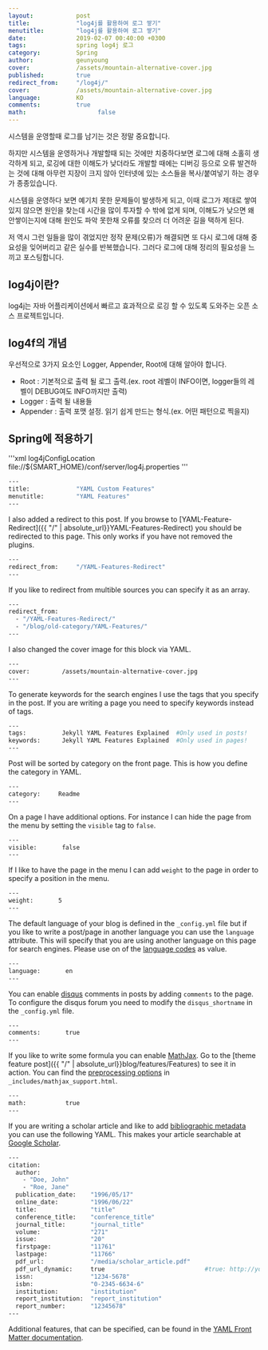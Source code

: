 ```yaml
---
layout:            post
title:             "log4j를 활용하여 로그 쌓기"
menutitle:         "log4j를 활용하여 로그 쌓기"
date:              2019-02-07 00:40:00 +0300
tags:              spring log4j 로그
category:          Spring
author:            geunyoung
cover:             /assets/mountain-alternative-cover.jpg
published:         true
redirect_from:     "/log4j/"
cover:             /assets/mountain-alternative-cover.jpg
language:          KO
comments:          true
math:			         false
---
```

 시스템을 운영할때 로그를 남기는 것은 정말 중요합니다.

 하지만 시스템을 운영하거나 개발할때 되는 것에만 치중하다보면 로그에 대해 소홀히 생각하게 되고, 로깅에 대한 이해도가 낮더라도 개발할 때에는 디버깅 등으로 오류 발견하는 것에 대해 아무런 지장이 크지 않아 인터넷에 있는 소스들을 복사/붙여넣기 하는 경우가 종종있습니다.

 시스템을 운영하다 보면 예기치 못한 문제들이 발생하게 되고, 이때 로그가 제대로 쌓여있지 않으면 원인을 찾는데 시간을 많이 투자할 수 밖에 없게 되며,
이해도가 낮으면 왜 안쌓이는지에 대해 원인도 파악 못한채 오류를 찾으러 더 어려운 길을 택하게 된다.

 저 역시 그런 일들을 많이 겪었지만 정작 문제(오류)가 해결되면 또 다시 로그에 대해 중요성을 잊어버리고 같은 실수를 반복했습니다. 그러다 로그에 대해 정리의 필요성을 느끼고 포스팅합니다. 

## log4j이란?
 log4j는 자바 어플리케이션에서 빠르고 효과적으로 로깅 할 수 있도록 도와주는 오픈 소스 프로젝트입니다.
 
## log4f의 개념
 우선적으로 3가지 요소인 Logger, Appender, Root에 대해 알아야 합니다.
  - Root : 기본적으로 출력 될 로그 출력.(ex. root 레벨이 INFO이면, logger들의 레벨이 DEBUG여도 INFO까지만 출력)
  - Logger : 출력 될 내용들
  - Appender : 출력 포맷 설정. 읽기 쉽게 만드는 형식.(ex. 어떤 패턴으로 찍을지)

## Spring에 적용하기

'''xml
  <context-param>
    <param-name>log4jConfigLocation</param-name>
    <param-value>file://${SMART_HOME}/conf/server/log4j.properties</param-value>
  </context-param>
'''

```bash
---
title:             "YAML Custom Features"
menutitle:         "YAML Features"
---
```

I also added a redirect to this post. If you browse to [YAML-Feature-Redirect]({{ "/" | absolute_url}}YAML-Features-Redirect) you should be redirected to this page. This only works if you have not removed the plugins.

```bash
---
redirect_from:     "/YAML-Features-Redirect"
---
```

If you like to redirect from multible sources you can specify it as an array.

```bash
---
redirect_from:  
  - "/YAML-Features-Redirect/"
  - "/blog/old-category/YAML-Features/"
---
``````

I also changed the cover image for this block via YAML.

```bash
---
cover:         /assets/mountain-alternative-cover.jpg
---
``````

To generate keywords for the search engines I use the tags that you specify in the post. If you are writing a page you need to specify keywords instead of tags.

```bash
---        
tags:          Jekyll YAML Features Explained  #Only used in posts!
keywords:      Jekyll YAML Features Explained  #Only used in pages!
---
```

Post will be sorted by category on the front page. This is how you define the category in YAML.

```bash
---        
category:     Readme
---
```

On a page I have additional options. For instance I can hide the page from the menu by setting the `visible` tag to `false`.

```bash
---        
visible:       false     
---
```

If I like to have the page in the menu I can add `weight` to the page in order to specify a position in the menu.

```bash
---        
weight:       5  
---
```

The default language of your blog is defined in the `_config.yml` file but if you like to write a post/page in another language you can use the `language` attribute. This will specify that you are using another language on this page for search engines. Please use on of the [language codes](http://www.w3schools.com/tags/ref_language_codes.asp) as value.

```bash
---        
language:       en  
---
```

You can enable [disqus](https://disqus.com/) comments in posts by adding `comments` to the page. To configure the disqus forum you need to modify the `disqus_shortname` in the `_config.yml` file.

```bash
---        
comments:       true  
---
```

If you like to write some formula you can enable [MathJax](https://www.mathjax.org/). Go to the [theme feature post]({{ "/" | absolute_url}}blog/features/Features) to see it in action. You can find the [preprocessing options](http://docs.mathjax.org/en/latest/options/tex2jax.html#configure-tex2jax) in `_includes/mathjax_support.html`.

```bash
---        
math:           true 
---
```


If you are writing a scholar article and like to add [bibliographic metadata](https://scholar.google.com/intl/en/scholar/inclusion.html#indexing) you can use the following YAML. This makes your article searchable at [Google Scholar](https://scholar.google.com/).

```bash
---        
citation:
  author: 
    - "Doe, John"
    - "Roe, Jane"
  publication_date:    "1996/05/17"
  online_date:         "1996/06/22"
  title:               "title"
  conference_title:    "conference_title"
  journal_title:       "journal_title"
  volume:              "271"
  issue:               "20"
  firstpage:           "11761"
  lastpage:            "11766"
  pdf_url:             "/media/scholar_article.pdf"
  pdf_url_dynamic:     true                            #true: http://your-domain.com/[pdf_url]
  issn:                "1234-5678"
  isbn:                "0-2345-6634-6"
  institution:         "institution"
  report_institution:  "report_institution"
  report_number:       "12345678"
---
```

Additional features, that can be specified, can be found in the [YAML Front Matter documentation](https://jekyllrb.com/docs/frontmatter/).
